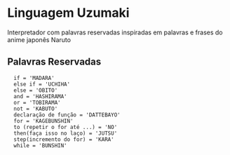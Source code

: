 # Linguagem Uzumaki
Interpretador com palavras reservadas inspiradas em palavras e frases do anime japonês Naruto

## Palavras Reservadas

      if = 'MADARA'
      else if = 'UCHIHA'
      else = 'OBITO'
      and = 'HASHIRAMA'
      or = 'TOBIRAMA'
      not = 'KABUTO'
      declaração de função = 'DATTEBAYO'
      for = 'KAGEBUNSHIN'
      to (repetir o for até ...) = 'NO'
      then(faça isso no laço) = 'JUTSU'
      step(incremento do for) = 'KARA'
      while = 'BUNSHIN'
